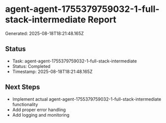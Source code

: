 # agent-agent-1755379759032-1-full-stack-intermediate Report

Generated: 2025-08-18T18:21:48.165Z

## Status
- Task: agent-agent-1755379759032-1-full-stack-intermediate
- Status: Completed
- Timestamp: 2025-08-18T18:21:48.165Z

## Next Steps
- Implement actual agent-agent-1755379759032-1-full-stack-intermediate functionality
- Add proper error handling
- Add logging and monitoring
